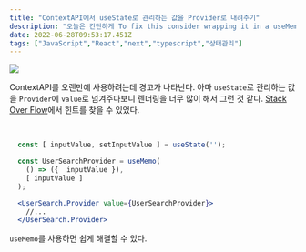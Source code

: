 ```yaml
---
title: "ContextAPI에서 useState로 관리하는 값을 Provider로 내려주기"
description: "오늘은 간단하게 To fix this consider wrapping it in a useMemo hook 에러를 해결하는 방법을 알아보자."
date: 2022-06-28T09:53:17.451Z
tags: ["JavaScript","React","next","typescript","상태관리"]
---
```

![](/images/63480bee-6faa-4952-8e94-07413a69814f-image.png)

ContextAPI를 오랜만에 사용하려는데 경고가 나타난다. 아마 `useState`로 관리하는 값을 `Provider`에 `value`로 넘겨주다보니 렌더링을 너무 많이 해서 그런 것 같다. [Stack Over Flow](https://stackoverflow.com/questions/71233273/the-object-passed-as-the-value-prop-to-the-context-provider-changes-every-render)에서 힌트를 찾을 수 있었다.

<br>

```jsx
  const [ inputValue, setInputValue ] = useState('');

  const UserSearchProvider = useMemo(
    () => ({  inputValue }),
    [ inputValue ]
  );

  <UserSearch.Provider value={UserSearchProvider}>
    //...
  </UserSearch.Provider>
```

`useMemo`를 사용하면 쉽게 해결할 수 있다.


